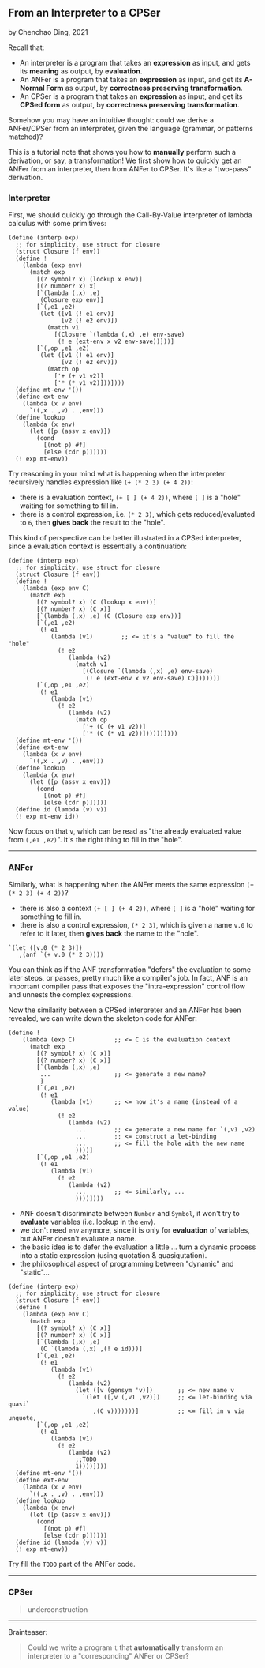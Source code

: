 ## From an Interpreter to a CPSer

by Chenchao Ding, 2021


Recall that:
- An interpreter is a program that takes an **expression** as input, and gets its **meaning** as output, by **evaluation**.
- An ANFer is a program that takes an **expression** as input, and get its **A-Normal Form** as output, by **correctness preserving transformation**.
- An CPSer is a program that takes an **expression** as input, and get its **CPSed form** as output, by **correctness preserving transformation**.

Somehow you may have an intuitive thought: could we derive a ANFer/CPSer from an interpreter, given the language (grammar, or patterns matched)?

This is a tutorial note that shows you how to **manually** perform such a derivation, or say, a transformation! We first show how to quickly get an ANFer from an interpreter, then from ANFer to CPSer. It's like a "two-pass" derivation.

### Interpreter

First, we should quickly go through the Call-By-Value interpreter of lambda calculus with some primitives:

```racket
(define (interp exp)     
  ;; for simplicity, use struct for closure      
  (struct Closure (f env))
  (define !
    (lambda (exp env)
      (match exp
        [(? symbol? x) (lookup x env)]      
        [(? number? x) x]
        [`(lambda (,x) ,e)
         (Closure exp env)]
        [`(,e1 ,e2)
         (let ([v1 (! e1 env)]
               [v2 (! e2 env)])
           (match v1
             [(Closure `(lambda (,x) ,e) env-save)
              (! e (ext-env x v2 env-save))]))]
        [`(,op ,e1 ,e2)
         (let ([v1 (! e1 env)]
               [v2 (! e2 env)])
           (match op
             ['+ (+ v1 v2)]
             ['* (* v1 v2)]))])))
  (define mt-env '())
  (define ext-env
    (lambda (x v env)
      `((,x . ,v) . ,env)))
  (define lookup
    (lambda (x env)
      (let ([p (assv x env)])
        (cond
          [(not p) #f]
          [else (cdr p)]))))
  (! exp mt-env))
```

Try reasoning in your mind what is happening when the interpreter recursively handles expression like `(+ (* 2 3) (+ 4 2))`:

- there is a evaluation context, `(+ [ ] (+ 4 2))`, where `[ ]` is a "hole" waiting for something to fill in.
- there is a control expression, i.e. `(* 2 3)`, which gets reduced/evaluated to `6`, then **gives back** the result to the "hole".

This kind of perspective can be better illustrated in a CPSed interpreter, since a evaluation context is essentially a continuation:

```racket
(define (interp exp)     
  ;; for simplicity, use struct for closure      
  (struct Closure (f env))
  (define !
    (lambda (exp env C)
      (match exp
        [(? symbol? x) (C (lookup x env))]      
        [(? number? x) (C x)]
        [`(lambda (,x) ,e) (C (Closure exp env))]
        [`(,e1 ,e2)
         (! e1
            (lambda (v1)        ;; <= it's a "value" to fill the "hole"
              (! e2
                 (lambda (v2)
                   (match v1
                     [(Closure `(lambda (,x) ,e) env-save)
                      (! e (ext-env x v2 env-save) C)])))))]
        [`(,op ,e1 ,e2)
         (! e1
            (lambda (v1)
              (! e2
                 (lambda (v2)
                   (match op
                     ['+ (C (+ v1 v2))]
                     ['* (C (* v1 v2))])))))])))
  (define mt-env '())
  (define ext-env
    (lambda (x v env)
      `((,x . ,v) . ,env)))
  (define lookup
    (lambda (x env)
      (let ([p (assv x env)])
        (cond
          [(not p) #f]
          [else (cdr p)]))))
  (define id (lambda (v) v))
  (! exp mt-env id))
```

Now focus on that `v`, which can be read as "the already evaluated value from `(,e1 ,e2)`". It's the right thing to fill in the "hole".



--------------------

### ANFer

Similarly, what is happening when the ANFer meets the same expression `(+ (* 2 3) (+ 4 2))`?

- there is also a context `(+ [ ] (+ 4 2))`, where `[ ]` is a "hole" waiting for something to fill in.
- there is also a control expression, `(* 2 3)`, which is given a name `v.0` to refer to it later, then **gives back** the name to the "hole".

```racket
`(let ([v.0 (* 2 3)])
   ,(anf `(+ v.0 (* 2 3))))
```

You can think as if the ANF transformation "defers" the evaluation to some later steps, or passes, pretty much like a compiler's job. In fact, ANF is an important compiler pass that exposes the "intra-expression" control flow and unnests the complex expressions.

Now the similarity between a CPSed interpreter and an ANFer has been revealed, we can write down the skeleton code for ANFer:

```racket
(define !
    (lambda (exp C)           ;; <= C is the evaluation context
      (match exp
        [(? symbol? x) (C x)]      
        [(? number? x) (C x)]
        [`(lambda (,x) ,e)
         ...                  ;; <= generate a new name?
         ]
        [`(,e1 ,e2)
         (! e1
            (lambda (v1)      ;; <= now it's a name (instead of a value)
              (! e2
                 (lambda (v2)
                   ...        ;; <= generate a new name for `(,v1 ,v2)
                   ...        ;; <= construct a let-binding
                   ...        ;; <= fill the hole with the new name
                   ))))]
        [`(,op ,e1 ,e2)
         (! e1
            (lambda (v1)
              (! e2
                 (lambda (v2)
                   ...        ;; <= similarly, ... 
                   ))))])))
```

- ANF doesn't discriminate between `Number` and `Symbol`, it won't try to **evaluate** variables (i.e. lookup in the `env`).
- we don't need `env` anymore, since it is only for **evaluation** of variables, but ANFer doesn't evaluate a name.
- the basic idea is to defer the evaluation a little ... turn a dynamic process into a static expression (using quotation & quasiqutation).
- the philosophical aspect of programming between "dynamic" and "static"...


```racket
(define (interp exp)     
  ;; for simplicity, use struct for closure      
  (struct Closure (f env))
  (define !
    (lambda (exp env C)
      (match exp
        [(? symbol? x) (C x)]      
        [(? number? x) (C x)]
        [`(lambda (,x) ,e)
         (C `(lambda (,x) ,(! e id)))]
        [`(,e1 ,e2)
         (! e1
            (lambda (v1)
              (! e2
                 (lambda (v2)
                   (let ([v (gensym 'v)])       ;; <= new name v
                     `(let ([,v (,v1 ,v2)])     ;; <= let-binding via quasi`
                        ,(C v)))))))]           ;; <= fill in v via unquote,
        [`(,op ,e1 ,e2)
         (! e1
            (lambda (v1)
              (! e2
                 (lambda (v2)
                   ;;TODO 
                   1))))])))
  (define mt-env '())
  (define ext-env
    (lambda (x v env)
      `((,x . ,v) . ,env)))
  (define lookup
    (lambda (x env)
      (let ([p (assv x env)])
        (cond
          [(not p) #f]
          [else (cdr p)]))))
  (define id (lambda (v) v))
  (! exp mt-env))
```

Try fill the `TODO` part of the ANFer code.

----------------------

### CPSer

> underconstruction


----------------------

Brainteaser:
> Could we write a program `t` that **automatically** transform an interpreter to a "corresponding" ANFer or CPSer?
